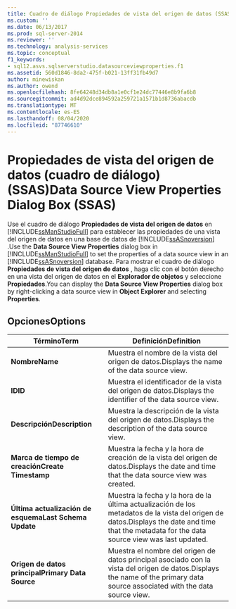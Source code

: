```yaml
---
title: Cuadro de diálogo Propiedades de vista del origen de datos (SSAS) | Microsoft Docs
ms.custom: ''
ms.date: 06/13/2017
ms.prod: sql-server-2014
ms.reviewer: ''
ms.technology: analysis-services
ms.topic: conceptual
f1_keywords:
- sql12.asvs.sqlserverstudio.datasourceviewproperties.f1
ms.assetid: 560d1846-8da2-475f-b021-13ff31fb49d7
author: minewiskan
ms.author: owend
ms.openlocfilehash: 8fe64248d34db8a1e0cf1e24dc77446e8b9fa6b8
ms.sourcegitcommit: ad4d92dce894592a259721a1571b1d8736abacdb
ms.translationtype: MT
ms.contentlocale: es-ES
ms.lasthandoff: 08/04/2020
ms.locfileid: "87746610"
---
```

# <a name="data-source-view-properties-dialog-box-ssas"></a><span data-ttu-id="85f1e-102">Propiedades de vista del origen de datos (cuadro de diálogo) (SSAS)</span><span class="sxs-lookup"><span data-stu-id="85f1e-102">Data Source View Properties Dialog Box (SSAS)</span></span>
  <span data-ttu-id="85f1e-103">Use el cuadro de diálogo **Propiedades de vista del origen de datos** en [!INCLUDE[ssManStudioFull](../includes/ssmanstudiofull-md.md)] para establecer las propiedades de una vista del origen de datos en una base de datos de [!INCLUDE[ssASnoversion](../includes/ssasnoversion-md.md)] .</span><span class="sxs-lookup"><span data-stu-id="85f1e-103">Use the **Data Source View Properties** dialog box in [!INCLUDE[ssManStudioFull](../includes/ssmanstudiofull-md.md)] to set the properties of a data source view in an [!INCLUDE[ssASnoversion](../includes/ssasnoversion-md.md)] database.</span></span> <span data-ttu-id="85f1e-104">Para mostrar el cuadro de diálogo **Propiedades de vista del origen de datos** , haga clic con el botón derecho en una vista del origen de datos en el **Explorador de objetos** y seleccione **Propiedades**.</span><span class="sxs-lookup"><span data-stu-id="85f1e-104">You can display the **Data Source View Properties** dialog box by right-clicking a data source view in **Object Explorer** and selecting **Properties**.</span></span>  
  
## <a name="options"></a><span data-ttu-id="85f1e-105">Opciones</span><span class="sxs-lookup"><span data-stu-id="85f1e-105">Options</span></span>  
  
|<span data-ttu-id="85f1e-106">Término</span><span class="sxs-lookup"><span data-stu-id="85f1e-106">Term</span></span>|<span data-ttu-id="85f1e-107">Definición</span><span class="sxs-lookup"><span data-stu-id="85f1e-107">Definition</span></span>|  
|----------|----------------|  
|<span data-ttu-id="85f1e-108">**Nombre**</span><span class="sxs-lookup"><span data-stu-id="85f1e-108">**Name**</span></span>|<span data-ttu-id="85f1e-109">Muestra el nombre de la vista del origen de datos.</span><span class="sxs-lookup"><span data-stu-id="85f1e-109">Displays the name of the data source view.</span></span>|  
|<span data-ttu-id="85f1e-110">**ID**</span><span class="sxs-lookup"><span data-stu-id="85f1e-110">**ID**</span></span>|<span data-ttu-id="85f1e-111">Muestra el identificador de la vista del origen de datos.</span><span class="sxs-lookup"><span data-stu-id="85f1e-111">Displays the identifier of the data source view.</span></span>|  
|<span data-ttu-id="85f1e-112">**Descripción**</span><span class="sxs-lookup"><span data-stu-id="85f1e-112">**Description**</span></span>|<span data-ttu-id="85f1e-113">Muestra la descripción de la vista del origen de datos.</span><span class="sxs-lookup"><span data-stu-id="85f1e-113">Displays the description of the data source view.</span></span>|  
|<span data-ttu-id="85f1e-114">**Marca de tiempo de creación**</span><span class="sxs-lookup"><span data-stu-id="85f1e-114">**Create Timestamp**</span></span>|<span data-ttu-id="85f1e-115">Muestra la fecha y la hora de creación de la vista del origen de datos.</span><span class="sxs-lookup"><span data-stu-id="85f1e-115">Displays the date and time that the data source view was created.</span></span>|  
|<span data-ttu-id="85f1e-116">**Última actualización de esquema**</span><span class="sxs-lookup"><span data-stu-id="85f1e-116">**Last Schema Update**</span></span>|<span data-ttu-id="85f1e-117">Muestra la fecha y la hora de la última actualización de los metadatos de la vista del origen de datos.</span><span class="sxs-lookup"><span data-stu-id="85f1e-117">Displays the date and time that the metadata for the data source view was last updated.</span></span>|  
|<span data-ttu-id="85f1e-118">**Origen de datos principal**</span><span class="sxs-lookup"><span data-stu-id="85f1e-118">**Primary Data Source**</span></span>|<span data-ttu-id="85f1e-119">Muestra el nombre del origen de datos principal asociado con la vista del origen de datos.</span><span class="sxs-lookup"><span data-stu-id="85f1e-119">Displays the name of the primary data source associated with the data source view.</span></span>|  
  
  
